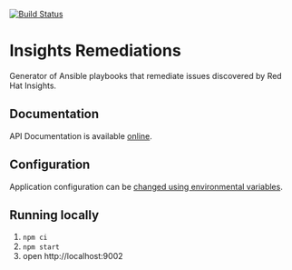 [![Build Status](https://jenkins-insights-jenkins.1b13.insights.openshiftapps.com/buildStatus/icon?job=insights-remediations/insights-remediations-ci)](https://jenkins-insights-jenkins.1b13.insights.openshiftapps.com/job/insights-remediations/job/insights-remediations-ci/)

# Insights Remediations

Generator of Ansible playbooks that remediate issues discovered by Red Hat Insights.

## Documentation

API Documentation is available [online](https://remediations-ci.1b13.insights.openshiftapps.com/docs/#/default).

## Configuration

Application configuration can be [changed using environmental variables](https://github.com/RedHatInsights/insights-remediations/blob/master/src/config/index.js).

## Running locally

1. ```npm ci```
1. ```npm start```
1. open http://localhost:9002
